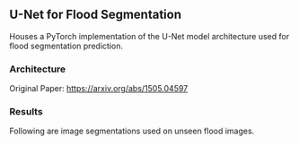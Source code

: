 ## U-Net for Flood Segmentation

Houses a PyTorch implementation of the U-Net model architecture used for flood segmentation prediction. 

### Architecture

Original Paper: https://arxiv.org/abs/1505.04597

### Results

Following are image segmentations used on unseen flood images.
